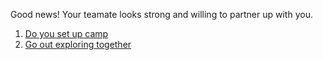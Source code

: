Good news! Your teamate looks strong and willing to partner up with you.

1. [Do you set up camp](careers-find-you.md)
2. [Go out exploring together](teamate-hurt.md)